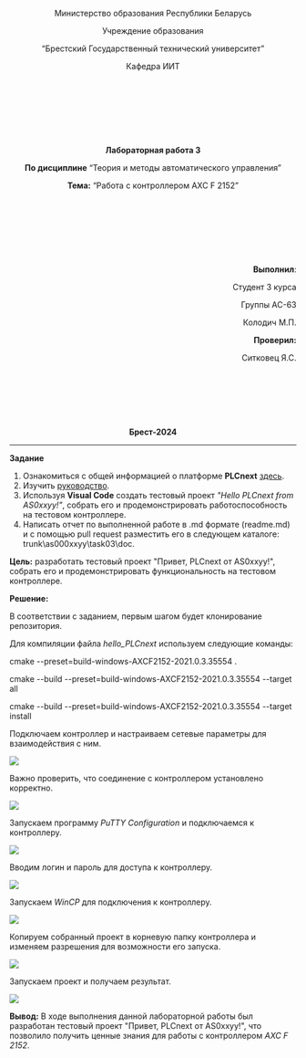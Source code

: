 <p align="center">Министерство образования Республики Беларусь</p>
<p align="center">Учреждение образования</p>
<p align="center">“Брестский Государственный технический университет”</p>
<p align="center">Кафедра ИИТ</p>
<br><br><br><br><br><br>
<p align="center"><strong>Лабораторная работа 3</strong></p>
<p align="center"><strong>По дисциплине</strong> “Теория и методы автоматического управления”</p>
<p align="center"><strong>Тема:</strong> “Работа с контроллером AXC F 2152”</p>
<br><br><br><br><br><br>
<p align="right"><strong>Выполнил</strong>:</p>
<p align="right">Студент 3 курса</p>
<p align="right">Группы АС-63</p>
<p align="right">Колодич М.П.</p>
<p align="right"><strong>Проверил:</strong></p>
<p align="right">Ситковец Я.С.</p>
<br><br><br><br><br>
<p align="center"><strong>Брест-2024</strong></p>

---

**Задание**

1. Ознакомиться с общей информацией о платформе **PLCnext** [здесь](https://www.plcnext.help/te/About/Home.htm).
2. Изучить [руководство](https://github.com/savushkin-r-d/PLCnext-howto/tree/master/HowTo%20build%20program%20Hello%20PLCnext).
3. Используя **Visual Code** создать тестовый проект *"Hello PLCnext from AS0xxyy!"*, собрать его и продемонстрировать работоспособность на тестовом контроллере.
4. Написать отчет по выполненной работе в .md формате (readme.md) и с помощью pull request разместить его в следующем каталоге: trunk\as000xxyy\task03\doc.


<p> <strong>Цель:</strong> разработать тестовый проект "Привет, PLCnext от AS0xxyy!", собрать его и продемонстрировать функциональность на тестовом контроллере.</p>

<p> <strong>Решение:</strong> </p>

<p>В соответствии с заданием, первым шагом будет клонирование репозитория.</p>

<p>Для компиляции файла <em>hello_PLCnext</em> используем следующие команды:</p>


cmake --preset=build-windows-AXCF2152-2021.0.3.35554 .

cmake --build --preset=build-windows-AXCF2152-2021.0.3.35554 --target all

cmake --build --preset=build-windows-AXCF2152-2021.0.3.35554 --target install

<p>Подключаем контроллер и настраиваем сетевые параметры для взаимодействия с ним.</p>

![](images/connect.png) 

<p>Важно проверить, что соединение с контроллером установлено корректно.

![](images/network_configuration.png) 

<p>Запускаем программу <em>PuTTY Configuration</em> и подключаемся к контроллеру.</p>

![](images/PuTTY_connect.png)

<p>Вводим логин и пароль для доступа к контроллеру.</p>

![](images/PuTTY_login_password.png)

<p>Запускаем <em>WinCP</em> для подключения к контроллеру.</p>

![](images/WinCP_connect.png) 

<p>Копируем собранный проект в корневую папку контроллера и изменяем разрешения для возможности его запуска.</p>

![](images/hello_PLCnext_settings.png)

<p>Запускаем проект и получаем результат.</p>

![](images/result.png) 

<p> <strong>Вывод:</strong> В ходе выполнения данной лабораторной работы был разработан тестовый проект "Привет, PLCnext от AS0xxyy!", что позволило получить ценные знания для работы с контроллером <em>AXC F 2152</em>.</p>